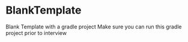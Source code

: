 # BlankTemplate
Blank Template with a gradle project
Make sure you can run this gradle project prior to interview
